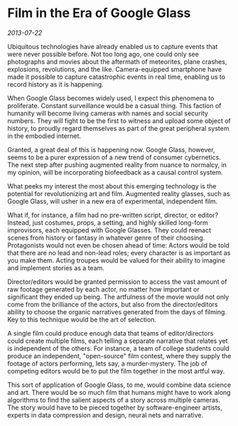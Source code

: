 # Film in the Era of Google Glass

_2013-07-22_


Ubiquitous technologies have already enabled us to capture events that were never possible before. Not too long ago, 
one could only see photographs and movies about the aftermath of meteorites, plane crashes, explosions, revolutions, 
and the like. Camera-equipped smartphone have made it possible to capture catastrophic events in real time, enabling 
us to record history as it is happening.

When Google Glass becomes widely used, I expect this phenomena to proliferate. Constant surveillance would be a casual 
thing. This faction of humanity will become living cameras with names and social security numbers. They will fight to 
be the first to witness and upload some object of history, to proudly regard themselves as part of the great peripheral 
system in the embodied internet.

Granted, a great deal of this is happening now. Google Glass, however, seems to be a purer expression of a new trend of 
consumer cybernetics. The next step after pushing augmented reality from nuance to normalcy, in my opinion, will be 
incorporating biofeedback as a causal control system.

What peeks my interest the most about this emerging technology is the potential for revolutionizing art and film. 
Augmented reality glasses, such as Google Glass, will usher in a new era of experimental, independent film.

What if, for instance, a film had no pre-written script, director, or editor? Instead, just costumes, props, a setting, 
and highly skilled long-form improvisors, each equipped with Google Glasses. They could reenact scenes from history or 
fantasy in whatever genre of their choosing. Protagonists would not even be chosen ahead of time: Actors would be told 
that there are no lead and non-lead roles; every character is as important as you make them.  Acting troupes would be 
valued for their ability to imagine and implement stories as a team.

Director/editors would be granted permission to access the vast amount of raw footage generated by each actor, no 
matter how important or significant they ended up being. The artfulness of the movie would not only come from the 
brilliance of the actors, but also from the director/editors ability to choose the organic narratives generated from 
the days of filming. Key to this technique would be the art of selection.

A single film could produce enough data that teams of editor/directors could create multiple films, each telling a 
separate narrative that relates yet is independent of the others. For instance, a team of college students could 
produce an independent, "open-source" film contest, where they supply the footage of actors performing, lets say, a 
murder-mystery. The job of competing editors would be to put the film together in the most artful way.

This sort of application of Google Glass, to me, would combine data science and art. There would be so much film that 
humans might have to work along algorithms to find the salient aspects of a story across multiple cameras. The story 
would have to be pieced together by software-engineer artists, experts in data compression and design, neural nets and 
narrative.
